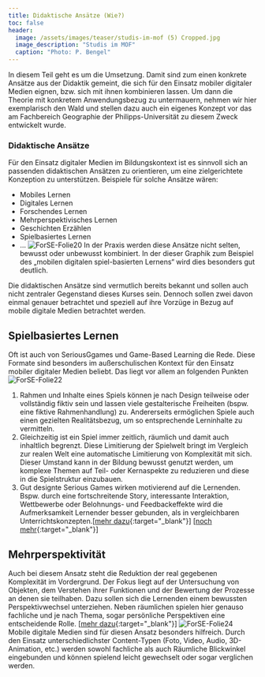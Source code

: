 ```yaml
---
title: Didaktische Ansätze (Wie?)
toc: false
header:
  image: /assets/images/teaser/studis-im-mof (5) Cropped.jpg
  image_description: "Studis im MOF"
  caption: "Photo: P. Bengel"
---
```



In diesem Teil geht es um die Umsetzung. Damit sind zum einen konkrete Ansätze aus der Didaktik gemeint, die sich für den Einsatz mobiler digitaler Medien eignen, bzw. sich mit ihnen kombinieren lassen. Um dann die Theorie mit konkretem Anwendungsbezug zu untermauern, nehmen wir hier exemplarisch den Wald und stellen dazu auch ein eigenes Konzept vor das am Fachbereich Geographie der Philipps-Universität zu diesem Zweck entwickelt wurde. 

<!--more-->


### Didaktische Ansätze
Für den Einsatz digitaler Medien im Bildungskontext ist es sinnvoll sich an passenden didaktischen Ansätzen zu orientieren, um eine zielgerichtete Konzeption zu unterstützen. Beispiele für solche Ansätze wären:
* Mobiles Lernen
* Digitales Lernen
* Forschendes Lernen
* Mehrperspektivisches Lernen
* Geschichten Erzählen
* Spielbasiertes Lernen 
* …
![ForSE-Folie20]({{site.baseurl}}/assets/images/ForSE-Folie20.png)
In der Praxis werden diese Ansätze nicht selten, bewusst oder unbewusst kombiniert. In der dieser Graphik zum Beispiel des „mobilen digitalen spiel-basierten Lernens“ wird dies besonders gut deutlich. <br>

Die didaktischen Ansätze sind vermutlich bereits bekannt und sollen auch nicht zentraler Gegenstand dieses Kurses sein. Dennoch sollen zwei davon einmal genauer betrachtet und speziell auf ihre Vorzüge in Bezug auf mobile digitale Medien betrachtet werden.

## Spielbasiertes Lernen
Oft ist auch von SeriousGgames und Game-Based Learning die Rede. Diese Formate sind besonders im außerschulischen Kontext für den Einsatz mobiler digitaler Medien beliebt. Das liegt vor allem an folgenden Punkten 
![ForSE-Folie22]({{site.baseurl}}/assets/images/ForSE-Folie22.png)
1. Rahmen und Inhalte eines Spiels können je nach Design teilweise oder vollständig fiktiv sein und lassen viele gestalterische Freiheiten (bspw. eine fiktive Rahmenhandlung) zu. Andererseits ermöglichen Spiele auch einen gezielten Realitätsbezug, um so entsprechende Lerninhalte zu vermitteln.
2. Gleichzeitig ist ein Spiel immer zeitlich, räumlich und damit auch inhaltlich begrenzt. Diese Limitierung der Spielwelt bringt im Vergleich zur realen Welt eine automatische Limitierung von Komplexität mit sich. Dieser Umstand kann in der Bildung bewusst genutzt werden, um komplexe Themen auf Teil- oder Kernaspekte zu reduzieren und diese in die Spielstruktur einzubauen.  
3. Gut designte Serious Games wirken motivierend auf die Lernenden. Bspw. durch eine fortschreitende Story, interessante Interaktion, Wettbewerbe oder Belohnungs- und Feedbackeffekte wird die Aufmerksamkeit Lernender besser gebunden, als in vergleichbaren Unterrichtskonzepten.[[mehr dazu](https://www.bpb.de/themen/kultur/digitale-spiele/504550/lernen-mit-digitalen-spielen-im-unterricht/){:target="_blank"}]  [[noch mehr](https://www.bpb.de/lernen/digitale-bildung/werkstatt/235482/spielst-du-noch-oder-lernst-du-schon/){:target="_blank"}]

## Mehrperspektivität
Auch bei diesem Ansatz steht die Reduktion der real gegebenen Komplexität im Vordergrund. Der Fokus liegt auf der Untersuchung von Objekten, dem Verstehen ihrer Funktionen und der Bewertung der Prozesse an denen sie teilhaben. Dazu sollen sich die Lernenden einem bewussten Perspektivwechsel unterziehen. Neben räumlichen spielen hier genauso fachliche und je nach Thema, sogar persönliche Perspektiven eine entscheidende Rolle. [[mehr dazu](https://zgd-journal.de/index.php/zgd/article/view/60/84){:target="_blank"}]
![ForSE-Folie24]({{site.baseurl}}/assets/images/ForSE-Folie24.png)
Mobile digitale Medien sind für diesen Ansatz besonders hilfreich. Durch den Einsatz unterschiedlichster Content-Typen (Foto, Video, Audio, 3D-Animation, etc.) werden sowohl fachliche als auch Räumliche Blickwinkel eingebunden und können spielend leicht gewechselt oder sogar verglichen werden. 


 

